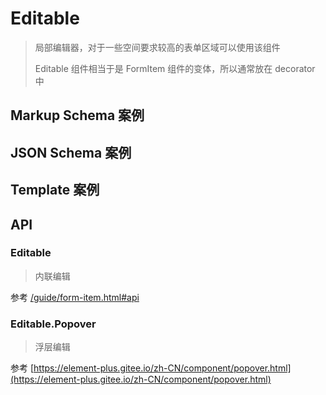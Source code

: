 # Editable

> 局部编辑器，对于一些空间要求较高的表单区域可以使用该组件
>
> Editable 组件相当于是 FormItem 组件的变体，所以通常放在 decorator 中

## Markup Schema 案例

<dumi-previewer demoPath="guide/editable/markup-schema" />

## JSON Schema 案例

<dumi-previewer demoPath="guide/editable/json-schema" />

## Template 案例

<dumi-previewer demoPath="guide/editable/template" />

## API

### Editable

> 内联编辑

参考 [/guide/form-item.html#api](/guide/form-item.html#api)

### Editable.Popover

> 浮层编辑

参考 [https://element-plus.gitee.io/zh-CN/component/popover.html](https://element-plus.gitee.io/zh-CN/component/popover.html)
